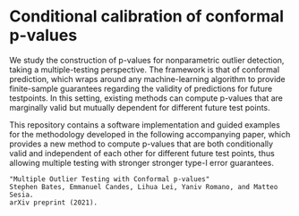 # Conditional calibration of conformal p-values

We study the construction of p-values for nonparametric outlier detection, taking a multiple-testing perspective.  The framework is that of conformal prediction, which wraps around any machine-learning algorithm to provide finite-sample guarantees regarding the validity of predictions for future testpoints.  In this setting, existing methods can compute p-values that are marginally valid but mutually dependent for different future test points. 

This repository contains a software implementation and guided examples for the methodology developed in the following accompanying paper, which provides a new method to  compute p-values that are both conditionally valid and independent of each other for different future test points, thus allowing multiple testing with stronger stronger type-I error guarantees.
  ```
  "Multiple Outlier Testing with Conformal p-values"
  Stephen Bates, Emmanuel Candes, Lihua Lei, Yaniv Romano, and Matteo Sesia. 
  arXiv preprint (2021).
  ```
